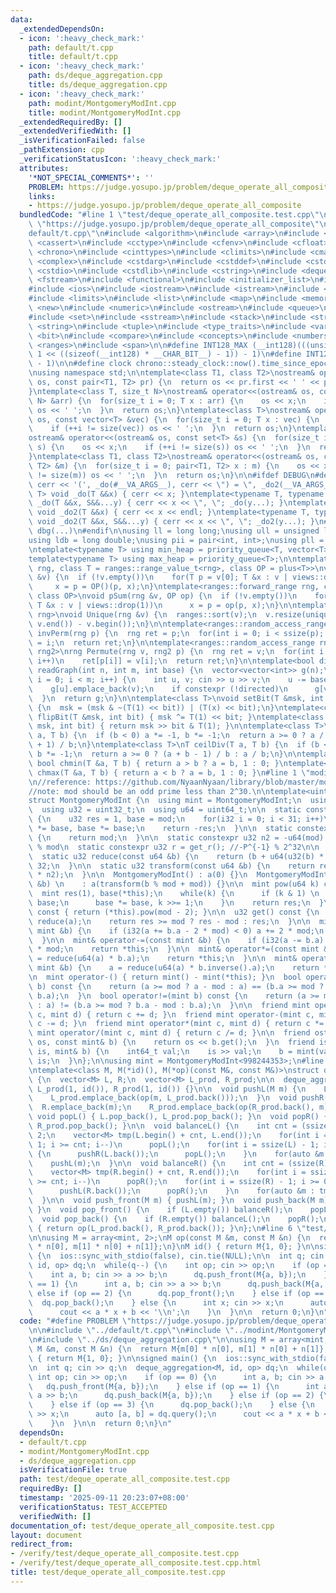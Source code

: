 ```yaml
---
data:
  _extendedDependsOn:
  - icon: ':heavy_check_mark:'
    path: default/t.cpp
    title: default/t.cpp
  - icon: ':heavy_check_mark:'
    path: ds/deque_aggregation.cpp
    title: ds/deque_aggregation.cpp
  - icon: ':heavy_check_mark:'
    path: modint/MontgomeryModInt.cpp
    title: modint/MontgomeryModInt.cpp
  _extendedRequiredBy: []
  _extendedVerifiedWith: []
  _isVerificationFailed: false
  _pathExtension: cpp
  _verificationStatusIcon: ':heavy_check_mark:'
  attributes:
    '*NOT_SPECIAL_COMMENTS*': ''
    PROBLEM: https://judge.yosupo.jp/problem/deque_operate_all_composite
    links:
    - https://judge.yosupo.jp/problem/deque_operate_all_composite
  bundledCode: "#line 1 \"test/deque_operate_all_composite.test.cpp\"\n#define PROBLEM\
    \ \"https://judge.yosupo.jp/problem/deque_operate_all_composite\"\n\n#line 1 \"\
    default/t.cpp\"\n#include <algorithm>\n#include <array>\n#include <bitset>\n#include\
    \ <cassert>\n#include <cctype>\n#include <cfenv>\n#include <cfloat>\n#include\
    \ <chrono>\n#include <cinttypes>\n#include <climits>\n#include <cmath>\n#include\
    \ <complex>\n#include <cstdarg>\n#include <cstddef>\n#include <cstdint>\n#include\
    \ <cstdio>\n#include <cstdlib>\n#include <cstring>\n#include <deque>\n#include\
    \ <fstream>\n#include <functional>\n#include <initializer_list>\n#include <iomanip>\n\
    #include <ios>\n#include <iostream>\n#include <istream>\n#include <iterator>\n\
    #include <limits>\n#include <list>\n#include <map>\n#include <memory>\n#include\
    \ <new>\n#include <numeric>\n#include <ostream>\n#include <queue>\n#include <random>\n\
    #include <set>\n#include <sstream>\n#include <stack>\n#include <streambuf>\n#include\
    \ <string>\n#include <tuple>\n#include <type_traits>\n#include <variant>\n#include\
    \ <bit>\n#include <compare>\n#include <concepts>\n#include <numbers>\n#include\
    \ <ranges>\n#include <span>\n\n#define INT128_MAX (__int128)(((unsigned __int128)\
    \ 1 << ((sizeof(__int128) * __CHAR_BIT__) - 1)) - 1)\n#define INT128_MIN (-INT128_MAX\
    \ - 1)\n\n#define clock chrono::steady_clock::now().time_since_epoch().count()\n\
    \nusing namespace std;\n\ntemplate<class T1, class T2>\nostream& operator<<(ostream&\
    \ os, const pair<T1, T2> pr) {\n  return os << pr.first << ' ' << pr.second;\n\
    }\ntemplate<class T, size_t N>\nostream& operator<<(ostream& os, const array<T,\
    \ N> &arr) {\n  for(size_t i = 0; T x : arr) {\n    os << x;\n    if (++i != N)\
    \ os << ' ';\n  }\n  return os;\n}\ntemplate<class T>\nostream& operator<<(ostream&\
    \ os, const vector<T> &vec) {\n  for(size_t i = 0; T x : vec) {\n    os << x;\n\
    \    if (++i != size(vec)) os << ' ';\n  }\n  return os;\n}\ntemplate<class T>\n\
    ostream& operator<<(ostream& os, const set<T> &s) {\n  for(size_t i = 0; T x :\
    \ s) {\n    os << x;\n    if (++i != size(s)) os << ' ';\n  }\n  return os;\n\
    }\ntemplate<class T1, class T2>\nostream& operator<<(ostream& os, const map<T1,\
    \ T2> &m) {\n  for(size_t i = 0; pair<T1, T2> x : m) {\n    os << x;\n    if (++i\
    \ != size(m)) os << ' ';\n  }\n  return os;\n}\n\n#ifdef DEBUG\n#define dbg(...)\
    \ cerr << '(', _do(#__VA_ARGS__), cerr << \") = \", _do2(__VA_ARGS__)\ntemplate<typename\
    \ T> void _do(T &&x) { cerr << x; }\ntemplate<typename T, typename ...S> void\
    \ _do(T &&x, S&&...y) { cerr << x << \", \"; _do(y...); }\ntemplate<typename T>\
    \ void _do2(T &&x) { cerr << x << endl; }\ntemplate<typename T, typename ...S>\
    \ void _do2(T &&x, S&&...y) { cerr << x << \", \"; _do2(y...); }\n#else\n#define\
    \ dbg(...)\n#endif\n\nusing ll = long long;\nusing ull = unsigned long long;\n\
    using ldb = long double;\nusing pii = pair<int, int>;\nusing pll = pair<ll, ll>;\n\
    \ntemplate<typename T> using min_heap = priority_queue<T, vector<T>, greater<T>>;\n\
    template<typename T> using max_heap = priority_queue<T>;\n\ntemplate<ranges::forward_range\
    \ rng, class T = ranges::range_value_t<rng>, class OP = plus<T>>\nvoid pSum(rng\
    \ &v) {\n  if (!v.empty())\n    for(T p = v[0]; T &x : v | views::drop(1))\n \
    \     x = p = OP()(p, x);\n}\ntemplate<ranges::forward_range rng, class T = ranges::range_value_t<rng>,\
    \ class OP>\nvoid pSum(rng &v, OP op) {\n  if (!v.empty())\n    for(T p = v[0];\
    \ T &x : v | views::drop(1))\n      x = p = op(p, x);\n}\n\ntemplate<ranges::forward_range\
    \ rng>\nvoid Unique(rng &v) {\n  ranges::sort(v);\n  v.resize(unique(v.begin(),\
    \ v.end()) - v.begin());\n}\n\ntemplate<ranges::random_access_range rng>\nrng\
    \ invPerm(rng p) {\n  rng ret = p;\n  for(int i = 0; i < ssize(p); i++)\n    ret[p[i]]\
    \ = i;\n  return ret;\n}\n\ntemplate<ranges::random_access_range rng, ranges::random_access_range\
    \ rng2>\nrng Permute(rng v, rng2 p) {\n  rng ret = v;\n  for(int i = 0; i < ssize(p);\
    \ i++)\n    ret[p[i]] = v[i];\n  return ret;\n}\n\ntemplate<bool directed>\nvector<vector<int>>\
    \ readGraph(int n, int m, int base) {\n  vector<vector<int>> g(n);\n  for(int\
    \ i = 0; i < m; i++) {\n    int u, v; cin >> u >> v;\n    u -= base, v -= base;\n\
    \    g[u].emplace_back(v);\n    if constexpr (!directed)\n      g[v].emplace_back(u);\n\
    \  }\n  return g;\n}\n\ntemplate<class T>\nvoid setBit(T &msk, int bit, bool x)\
    \ {\n  msk = (msk & ~(T(1) << bit)) | (T(x) << bit);\n}\ntemplate<class T> void\
    \ flipBit(T &msk, int bit) { msk ^= T(1) << bit; }\ntemplate<class T> bool getBit(T\
    \ msk, int bit) { return msk >> bit & T(1); }\n\ntemplate<class T>\nT floorDiv(T\
    \ a, T b) {\n  if (b < 0) a *= -1, b *= -1;\n  return a >= 0 ? a / b : (a - b\
    \ + 1) / b;\n}\ntemplate<class T>\nT ceilDiv(T a, T b) {\n  if (b < 0) a *= -1,\
    \ b *= -1;\n  return a >= 0 ? (a + b - 1) / b : a / b;\n}\n\ntemplate<class T>\
    \ bool chmin(T &a, T b) { return a > b ? a = b, 1 : 0; }\ntemplate<class T> bool\
    \ chmax(T &a, T b) { return a < b ? a = b, 1 : 0; }\n#line 1 \"modint/MontgomeryModInt.cpp\"\
    \n//reference: https://github.com/NyaanNyaan/library/blob/master/modint/montgomery-modint.hpp#L10\n\
    //note: mod should be an odd prime less than 2^30.\n\ntemplate<uint32_t mod>\n\
    struct MontgomeryModInt {\n  using mint = MontgomeryModInt;\n  using i32 = int32_t;\n\
    \  using u32 = uint32_t;\n  using u64 = uint64_t;\n\n  static constexpr u32 get_r()\
    \ {\n    u32 res = 1, base = mod;\n    for(i32 i = 0; i < 31; i++)\n      res\
    \ *= base, base *= base;\n    return -res;\n  }\n\n  static constexpr u32 get_mod()\
    \ {\n    return mod;\n  }\n\n  static constexpr u32 n2 = -u64(mod) % mod; //2^64\
    \ % mod\n  static constexpr u32 r = get_r(); //-P^{-1} % 2^32\n\n  u32 a;\n\n\
    \  static u32 reduce(const u64 &b) {\n    return (b + u64(u32(b) * r) * mod) >>\
    \ 32;\n  }\n\n  static u32 transform(const u64 &b) {\n    return reduce(u64(b)\
    \ * n2);\n  }\n\n  MontgomeryModInt() : a(0) {}\n  MontgomeryModInt(const int64_t\
    \ &b) \n    : a(transform(b % mod + mod)) {}\n\n  mint pow(u64 k) const {\n  \
    \  mint res(1), base(*this);\n    while(k) {\n      if (k & 1) \n        res *=\
    \ base;\n      base *= base, k >>= 1;\n    }\n    return res;\n  }\n\n  mint inverse()\
    \ const { return (*this).pow(mod - 2); }\n\n  u32 get() const {\n    u32 res =\
    \ reduce(a);\n    return res >= mod ? res - mod : res;\n  }\n\n  mint& operator+=(const\
    \ mint &b) {\n    if (i32(a += b.a - 2 * mod) < 0) a += 2 * mod;\n    return *this;\n\
    \  }\n\n  mint& operator-=(const mint &b) {\n    if (i32(a -= b.a) < 0) a += 2\
    \ * mod;\n    return *this;\n  }\n\n  mint& operator*=(const mint &b) {\n    a\
    \ = reduce(u64(a) * b.a);\n    return *this;\n  }\n\n  mint& operator/=(const\
    \ mint &b) {\n    a = reduce(u64(a) * b.inverse().a);\n    return *this;\n  }\n\
    \n  mint operator-() { return mint() - mint(*this); }\n  bool operator==(mint\
    \ b) const {\n    return (a >= mod ? a - mod : a) == (b.a >= mod ? b.a - mod :\
    \ b.a);\n  }\n  bool operator!=(mint b) const {\n    return (a >= mod ? a - mod\
    \ : a) != (b.a >= mod ? b.a - mod : b.a);\n  }\n\n  friend mint operator+(mint\
    \ c, mint d) { return c += d; }\n  friend mint operator-(mint c, mint d) { return\
    \ c -= d; }\n  friend mint operator*(mint c, mint d) { return c *= d; }\n  friend\
    \ mint operator/(mint c, mint d) { return c /= d; }\n\n  friend ostream& operator<<(ostream&\
    \ os, const mint& b) {\n    return os << b.get();\n  }\n  friend istream& operator>>(istream&\
    \ is, mint& b) {\n    int64_t val;\n    is >> val;\n    b = mint(val);\n    return\
    \ is;\n  }\n};\n\nusing mint = MontgomeryModInt<998244353>;\n#line 1 \"ds/deque_aggregation.cpp\"\
    \ntemplate<class M, M(*id)(), M(*op)(const M&, const M&)>\nstruct deque_aggregation\
    \ {\n  vector<M> L, R;\n  vector<M> L_prod, R_prod;\n\n  deque_aggregation() :\
    \ L_prod(1, id()), R_prod(1, id()) {}\n\n  void pushL(M m) {\n    L.emplace_back(m);\n\
    \    L_prod.emplace_back(op(m, L_prod.back()));\n  }\n  void pushR(M m) {\n  \
    \  R.emplace_back(m);\n    R_prod.emplace_back(op(R_prod.back(), m));\n  }\n \
    \ void popL() { L.pop_back(), L_prod.pop_back(); }\n  void popR() { R.pop_back(),\
    \ R_prod.pop_back(); }\n\n  void balanceL() {\n    int cnt = (ssize(L) + 1) /\
    \ 2;\n    vector<M> tmp(L.begin() + cnt, L.end());\n    for(int i = ssize(L) -\
    \ 1; i >= cnt; i--)\n      popL();\n    for(int i = ssize(L) - 1; i >= 0; i--)\
    \ {\n      pushR(L.back());\n      popL();\n    }\n    for(auto &m : tmp)\n  \
    \    pushL(m);\n  }\n\n  void balanceR() {\n    int cnt = (ssize(R) + 1) / 2;\n\
    \    vector<M> tmp(R.begin() + cnt, R.end());\n    for(int i = ssize(R) - 1; i\
    \ >= cnt; i--)\n      popR();\n    for(int i = ssize(R) - 1; i >= 0; i--) {\n\
    \      pushL(R.back());\n      popR();\n    }\n    for(auto &m : tmp)\n      pushR(m);\n\
    \  }\n\n  void push_front(M m) { pushL(m); }\n  void push_back(M m) { pushR(m);\
    \ }\n  void pop_front() {\n    if (L.empty()) balanceR();\n    popL();\n  }\n\
    \  void pop_back() {\n    if (R.empty()) balanceL();\n    popR();\n  }\n  M query()\
    \ { return op(L_prod.back(), R_prod.back()); }\n};\n#line 6 \"test/deque_operate_all_composite.test.cpp\"\
    \n\nusing M = array<mint, 2>;\nM op(const M &m, const M &n) {\n  return M{m[0]\
    \ * n[0], m[1] * n[0] + n[1]};\n}\nM id() { return M{1, 0}; }\n\nsigned main()\
    \ {\n  ios::sync_with_stdio(false), cin.tie(NULL);\n\n  int q; cin >> q;\n  deque_aggregation<M,\
    \ id, op> dq;\n  while(q--) {\n    int op; cin >> op;\n    if (op == 0) {\n  \
    \    int a, b; cin >> a >> b;\n      dq.push_front(M{a, b});\n    } else if (op\
    \ == 1) {\n      int a, b; cin >> a >> b;\n      dq.push_back(M{a, b});\n    }\
    \ else if (op == 2) {\n      dq.pop_front();\n    } else if (op == 3) {\n    \
    \  dq.pop_back();\n    } else {\n      int x; cin >> x;\n      auto [a, b] = dq.query();\n\
    \      cout << a * x + b << '\\n';\n    }\n  }\n\n  return 0;\n}\n"
  code: "#define PROBLEM \"https://judge.yosupo.jp/problem/deque_operate_all_composite\"\
    \n\n#include \"../default/t.cpp\"\n#include \"../modint/MontgomeryModInt.cpp\"\
    \n#include \"../ds/deque_aggregation.cpp\"\n\nusing M = array<mint, 2>;\nM op(const\
    \ M &m, const M &n) {\n  return M{m[0] * n[0], m[1] * n[0] + n[1]};\n}\nM id()\
    \ { return M{1, 0}; }\n\nsigned main() {\n  ios::sync_with_stdio(false), cin.tie(NULL);\n\
    \n  int q; cin >> q;\n  deque_aggregation<M, id, op> dq;\n  while(q--) {\n   \
    \ int op; cin >> op;\n    if (op == 0) {\n      int a, b; cin >> a >> b;\n   \
    \   dq.push_front(M{a, b});\n    } else if (op == 1) {\n      int a, b; cin >>\
    \ a >> b;\n      dq.push_back(M{a, b});\n    } else if (op == 2) {\n      dq.pop_front();\n\
    \    } else if (op == 3) {\n      dq.pop_back();\n    } else {\n      int x; cin\
    \ >> x;\n      auto [a, b] = dq.query();\n      cout << a * x + b << '\\n';\n\
    \    }\n  }\n\n  return 0;\n}\n"
  dependsOn:
  - default/t.cpp
  - modint/MontgomeryModInt.cpp
  - ds/deque_aggregation.cpp
  isVerificationFile: true
  path: test/deque_operate_all_composite.test.cpp
  requiredBy: []
  timestamp: '2025-09-11 20:23:07+08:00'
  verificationStatus: TEST_ACCEPTED
  verifiedWith: []
documentation_of: test/deque_operate_all_composite.test.cpp
layout: document
redirect_from:
- /verify/test/deque_operate_all_composite.test.cpp
- /verify/test/deque_operate_all_composite.test.cpp.html
title: test/deque_operate_all_composite.test.cpp
---
```


